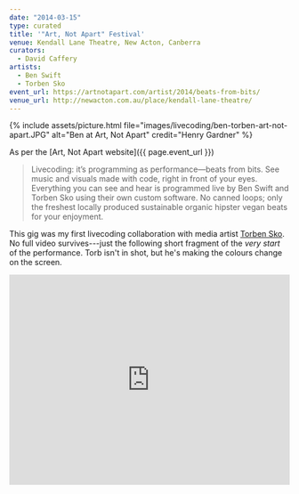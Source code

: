 ```yaml
---
date: "2014-03-15"
type: curated
title: '"Art, Not Apart" Festival'
venue: Kendall Lane Theatre, New Acton, Canberra
curators:
  - David Caffery
artists:
  - Ben Swift
  - Torben Sko
event_url: https://artnotapart.com/artist/2014/beats-from-bits/
venue_url: http://newacton.com.au/place/kendall-lane-theatre/
---
```


{% include assets/picture.html file="images/livecoding/ben-torben-art-not-apart.JPG" alt="Ben at Art, Not Apart" credit="Henry Gardner" %}

As per the [Art, Not Apart website]({{ page.event_url }})

> Livecoding: it’s programming as performance—beats from bits. See music and
> visuals made with code, right in front of your eyes. Everything you can see
> and hear is programmed live by Ben Swift and Torben Sko using their own custom
> software. No canned loops; only the freshest locally produced sustainable
> organic hipster vegan beats for your enjoyment.

This gig was my first livecoding collaboration with media artist [Torben
Sko](https://torbensko.com/). No full video survives---just the following short
fragment of the _very start_ of the performance. Torb isn't in shot, but he's
making the colours change on the screen.

<div style="padding:75% 0 0 0;position:relative;"><iframe src="https://player.vimeo.com/video/319671775?color=be2edd" style="position:absolute;top:0;left:0;width:100%;height:100%;" frameborder="0" webkitallowfullscreen mozallowfullscreen allowfullscreen></iframe></div><script src="https://player.vimeo.com/api/player.js"></script>
